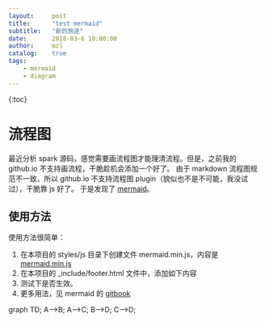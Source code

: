 ```yaml
---          
layout:     post
title:      "test mermaid"
subtitle:   "新的旅途" 
date:       2018-03-6 10:00:00
author:     mzl 
catalog:    true
tags:        
    - mermaid
    - diagram 
---          
```

             
{:toc}       
# 流程图

最近分析 spark 源码，感觉需要画流程图才能理清流程。但是，之前我的 github.io 不支持画流程，干脆趁机会添加一个好了。
由于 markdown 流程图规范不一致，所以 github.io 不支持流程图 plugin（貌似也不是不可能，我没试过），干脆靠 js 好了。
于是发现了 [mermaid](!https://github.com/knsv/mermaid)。
## 使用方法
使用方法很简单：
1. 在本项目的 styles/js 目录下创建文件 mermaid.min.js，内容是[mermaid.min.js](!https://unpkg.com/mermaid@7.1.2/dist/mermaid.min.js)
2. 在本项目的 _include/footer.html 文件中，添加如下内容
    <script src="{{ "/styles/js/mermaid.min.js " | prepend: site.baseurl }}"></script>
3. 测试下是否生效。
4. 更多用法，见 mermaid 的 [gitbook](!https://mermaidjs.github.io/)

<div class="mermaid">
graph TD; 
    A-->B;
    A-->C;
    B-->D;
    C-->D;                                                                                               
</div> 
